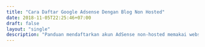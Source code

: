```yaml
---
title: "Cara Daftar Google Adsense Dengan Blog Non Hosted"
date: 2018-11-05T22:25:46+07:00
draft: false
layout: "single"
description: "Panduan mendaftarkan akun AdSense non-hosted memakai website/blog dengan domain dan hosting sendiri. Cocok bagi blogger yang telah memiliki blog/website sendiri."
---
```





